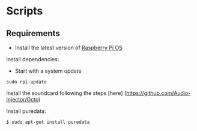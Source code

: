 # Scripts

## Requirements
- Install the latest version of [Raspberry Pi OS]( https://www.raspberrypi.org/software/)

Install dependencies:
- Start with a system update
```
sudo rpi-update
```
Install the soundcard following the steps [here] (https://github.com/Audio-Injector/Octo)

Install puredata:

```
$ sudo apt-get install puredata


```



